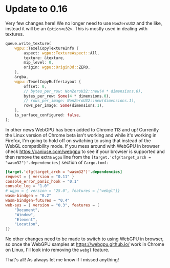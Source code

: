 # Update to 0.16

Very few changes here! We no longer need to use `NonZeroU32` and the like, instead it will be an `Option<u32>`. This is mostly used in dealing with textures.

```rust
queue.write_texture(
    wgpu::TexelCopyTextureInfo {
        aspect: wgpu::TextureAspect::All,
        texture: &texture,
        mip_level: 0,
        origin: wgpu::Origin3d::ZERO,
    },
    &rgba,
    wgpu::TexelCopyBufferLayout {
        offset: 0,
        // bytes_per_row: NonZeroU32::new(4 * dimensions.0),
        bytes_per_row: Some(4 * dimensions.0),
        // rows_per_image: NonZeroU32::new(dimensions.1),
        rows_per_image: Some(dimensions.1),
    },
    is_surface_configured: false,
);
```

In other news WebGPU has been added to Chrome 113 and up! Currently the Linux version of Chrome beta isn't working and while it's working in Firefox, I'm going to hold off on switching to using that instead of the WebGL compatibility mode. If you mess around with WebGPU in browser check <https://caniuse.com/webgpu> to see if your browser is supported and then remove the extra `wgpu` line from the `[target.'cfg(target_arch = "wasm32")'.dependencies]` section of `Cargo.toml`:

```toml
[target.'cfg(target_arch = "wasm32")'.dependencies]
reqwest = { version = "0.11" }
console_error_panic_hook = "0.1"
console_log = "1.0"
# wgpu = { version = "25.0", features = ["webgl"]}
wasm-bindgen = "0.2"
wasm-bindgen-futures = "0.4"
web-sys = { version = "0.3", features = [
    "Document",
    "Window",
    "Element",
    "Location",
]}
```

No other changes need to be made to switch to using WebGPU in browser, so once the WebGPU samples at <https://webgpu.github.io/> work in Chrome on Linux, I'll look into removing the `webgl` feature.

That's all! As always let me know if I missed anything!
